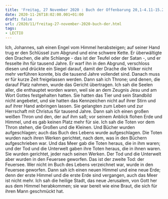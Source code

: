 ```yaml
---
title: 'Freitag, 27 November 2020 : Buch der Offenbarung 20,1-4.11-15.21,1-2.'
date: 2020-11-26T18:02:00.001+01:00
draft: false
url: /2020/11/freitag-27-november-2020-buch-der.html
tags: 
- LECTIO
---
```


Ich, Johannes, sah einen Engel vom Himmel herabsteigen; auf seiner Hand trug er den Schlüssel zum Abgrund und eine schwere Kette. Er überwältigte den Drachen, die alte Schlange - das ist der Teufel oder der Satan -, und er fesselte ihn für tausend Jahre. Er warf ihn in den Abgrund, verschloss diesen und drückte ein Siegel darauf, damit der Drache die Völker nicht mehr verführen konnte, bis die tausend Jahre vollendet sind. Danach muss er für kurze Zeit freigelassen werden. Dann sah ich Throne; und denen, die darauf Platz nahmen, wurde das Gericht übertragen. Ich sah die Seelen aller, die enthauptet worden waren, weil sie an dem Zeugnis Jesu und am Wort Gottes festgehalten hatten. Sie hatten das Tier und sein Standbild nicht angebetet, und sie hatten das Kennzeichen nicht auf ihrer Stirn und auf ihrer Hand anbringen lassen. Sie gelangten zum Leben und zur Herrschaft mit Christus für tausend Jahre. Dann sah ich einen großen weißen Thron und den, der auf ihm saß; vor seinem Anblick flohen Erde und Himmel, und es gab keinen Platz mehr für sie. Ich sah die Toten vor dem Thron stehen, die Großen und die Kleinen. Und Bücher wurden aufgeschlagen; auch das Buch des Lebens wurde aufgeschlagen. Die Toten wurden nach ihren Werken gerichtet, nach dem, was in den Büchern aufgeschrieben war. Und das Meer gab die Toten heraus, die in ihm waren; und der Tod und die Unterwelt gaben ihre Toten heraus, die in ihnen waren. Sie wurden gerichtet, jeder nach seinen Werken. Der Tod und die Unterwelt aber wurden in den Feuersee geworfen. Das ist der zweite Tod: der Feuersee. Wer nicht im Buch des Lebens verzeichnet war, wurde in den Feuersee geworfen. Dann sah ich einen neuen Himmel und eine neue Erde; denn der erste Himmel und die erste Erde sind vergangen, auch das Meer ist nicht mehr. Ich sah die heilige Stadt, das neue Jerusalem, von Gott her aus dem Himmel herabkommen; sie war bereit wie eine Braut, die sich für ihren Mann geschmückt hat.